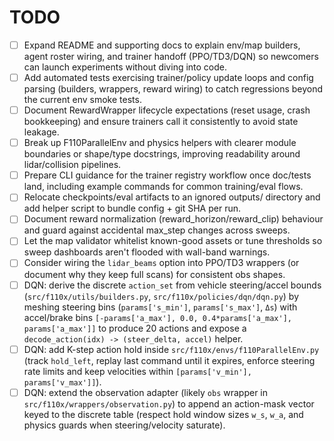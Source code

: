 # TODO

- [ ] Expand README and supporting docs to explain env/map builders, agent roster wiring, and trainer handoff (PPO/TD3/DQN) so newcomers can launch experiments without diving into code.
- [ ] Add automated tests exercising trainer/policy update loops and config parsing (builders, wrappers, reward wiring) to catch regressions beyond the current env smoke tests.
- [ ] Document RewardWrapper lifecycle expectations (reset usage, crash bookkeeping) and ensure trainers call it consistently to avoid state leakage.
- [ ] Break up F110ParallelEnv and physics helpers with clearer module boundaries or shape/type docstrings, improving readability around lidar/collision pipelines.
- [ ] Prepare CLI guidance for the trainer registry workflow once doc/tests land, including example commands for common training/eval flows.
- [ ] Relocate checkpoints/eval artifacts to an ignored outputs/ directory and add helper script to bundle config + git SHA per run.
- [ ] Document reward normalization (reward_horizon/reward_clip) behaviour and guard against accidental max_step changes across sweeps.
- [ ] Let the map validator whitelist known-good assets or tune thresholds so sweep dashboards aren't flooded with wall-band warnings.
- [ ] Consider wiring the `lidar_beams` option into PPO/TD3 wrappers (or document why they keep full scans) for consistent obs shapes.
- [ ] DQN: derive the discrete `action_set` from vehicle steering/accel bounds (`src/f110x/utils/builders.py`, `src/f110x/policies/dqn/dqn.py`) by meshing steering bins (`params['s_min']`, `params['s_max']`, `Δs`) with accel/brake bins `[-params['a_max'], 0.0, 0.4*params['a_max'], params['a_max']]` to produce 20 actions and expose a `decode_action(idx) -> (steer_delta, accel)` helper.
- [ ] DQN: add K-step action hold inside `src/f110x/envs/f110ParallelEnv.py` (track `hold_left`, replay last command until it expires, enforce steering rate limits and keep velocities within `[params['v_min'], params['v_max']]`).
- [ ] DQN: extend the observation adapter (likely `obs` wrapper in `src/f110x/wrappers/observation.py`) to append an action-mask vector keyed to the discrete table (respect hold window sizes `w_s`, `w_a`, and physics guards when steering/velocity saturate).
